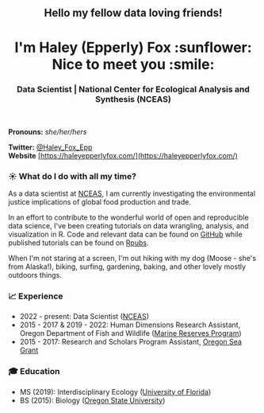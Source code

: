 <h2 align="center">Hello my fellow data loving friends!</h2>

<h1 align="center">I'm Haley (Epperly) Fox :sunflower: Nice to meet you :smile:</h1>

<h3 align="center">Data Scientist | National Center for Ecological Analysis and Synthesis (NCEAS)</h3>

<br>

**Pronouns:** *she/her/hers* 

**Twitter:** [@Haley_Fox_Epp](https://twitter.com/haley_fox_epp)  
**Website** [https://haleyepperlyfox.com/](https://haleyepperlyfox.com/)

### :sunny: What do I do with all my time?

As a data scientist at [NCEAS](https://www.nceas.ucsb.edu/), I am currently investigating the environmental justice implications of global food production and trade. 

In an effort to contribute to the wonderful world of open and reproducible data science, I've been creating tutorials on data wrangling, analysis, and visualization in R. Code and relevant data can be found on [GitHub](https://github.com/haleyepperlyfox) while published tutorials can be found on [Rpubs](https://rpubs.com/haleyepperlyfox).

When I'm not staring at a screen, I'm out hiking with my dog (Moose - she's from Alaska!), biking, surfing, gardening, baking, and other lovely mostly outdoors things.

### :chart_with_upwards_trend: Experience

- 2022 - present: Data Scientist ([NCEAS](https://www.nceas.ucsb.edu/))
- 2015 - 2017 & 2019 - 2022: Human Dimensions Research Assistant, Oregon Department of Fish and Wildlife ([Marine Reserves Program](https://oregonmarinereserves.com/))
- 2015 - 2017: Research and Scholars Program Assistant, [Oregon Sea Grant]([url](https://seagrant.oregonstate.edu/))

### :mortar_board: Education

- MS (2019): Interdisciplinary Ecology ([University of Florida](https://snre.ifas.ufl.edu/))
- BS (2015): Biology ([Oregon State University](https://ib.oregonstate.edu/))
